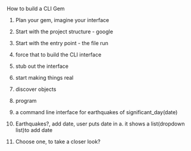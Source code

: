 How to build a CLI Gem


1. Plan your gem, imagine your interface
2. Start with the project structure - google
3. Start with the entry point - the file run
4. force that to build the CLI interface
5. stub out the interface
6. start making things real
7. discover objects
8. program


1. a command line interface for earthquakes of significant_day(date)

2. Earthquakes?, add date, user puts date in
    a. it shows a list(dropdown list)to add date
3. Choose one, to take a closer look?